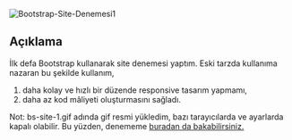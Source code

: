 ![Bootstrap-Site-Denemesi1](/bs-site-1.gif)

## **Açıklama**
İlk defa Bootstrap kullanarak site denemesi yaptım. Eski tarzda kullanıma nazaran bu şekilde kullanım,
 1. daha kolay ve hızlı bir düzende responsive tasarım yapmamı,
 2. daha az kod mâliyeti oluşturmasını sağladı.

Not: bs-site-1.gif adında gif resmi yükledim, bazı tarayıcılarda ve ayarlarda kapalı olabilir.
Bu yüzden, denememe [buradan da bakabilirsiniz.](https://github.com/islamdemir/Frontend-Denemeleri/blob/main/Bootstrap-Denemeleri/Site-Denemesi-1/bs-site-1.gif)
